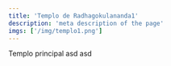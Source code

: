 ```yaml
---
title: 'Templo de Radhagokulananda1'
description: 'meta description of the page'
imgs: ['/img/templo1.png']
---
```

Templo principal asd asd